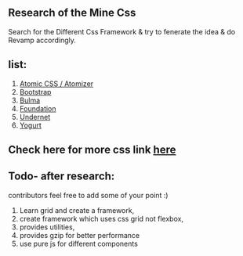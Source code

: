 ## Research of the Mine Css

Search for the Different Css Framework & try to fenerate the idea & do Revamp accordingly.

## list: 

1. [Atomic CSS / Atomizer](https://acss.io/)
1. [Bootstrap](https://getbootstrap.com/)
1. [Bulma](https://bulma.io/)
1. [Foundation](https://get.foundation/)
1. [Undernet](https://www.undernet.io/)
1. [Yogurt](https://yogurtcss.netlify.app/)

## Check here for more css link [here](https://github.com/troxler/awesome-css-frameworks)

## Todo- after research:

contributors feel free to add some of your point :)

1. Learn grid and create a framework,
1. create framework which uses css grid not flexbox,
1. provides utilities,
1. provides gzip for better performance
1. use pure js for different components
